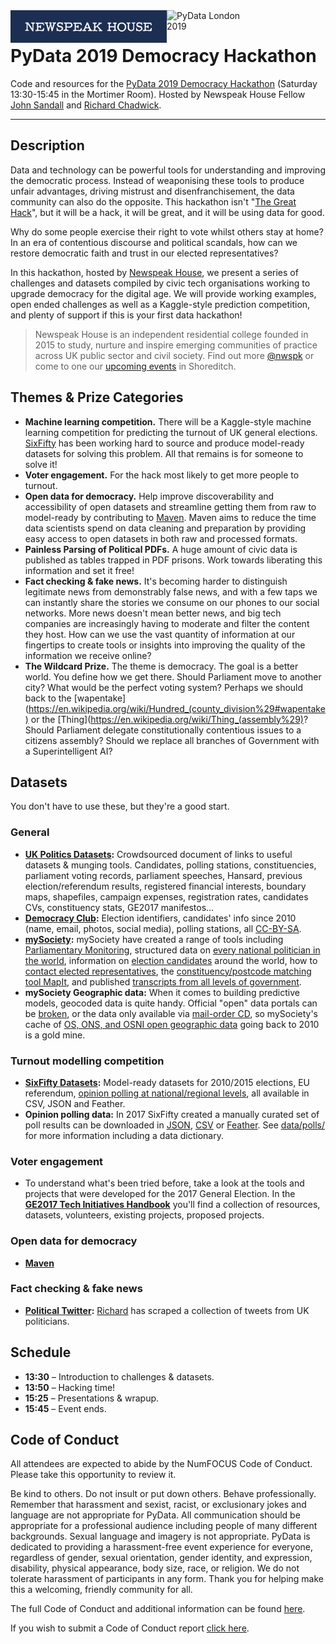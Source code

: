 <div>
    <img src="docs/newspeak_logo.png" alt="Newspeak House" width="250px" style="float: left;" />
    &nbsp;&nbsp;
    <img src="https://pydata.org/london2018/static/images/logo.288981a8dfa8.png" alt="PyData London 2019" width="150px"  style="float: left;">
</div>

# PyData 2019 Democracy Hackathon
Code and resources for the [PyData 2019 Democracy Hackathon](https://pydata.org/london2019/schedule/presentation/59/) (Saturday 13:30-15:45 in the Mortimer Room). Hosted by Newspeak House Fellow [John Sandall](https://twitter.com/john_sandall) and [Richard Chadwick](https://medium.com/@richchad).

- - -

## Description

Data and technology can be powerful tools for understanding and improving the democratic process. Instead of weaponising these tools to produce unfair advantages, driving mistrust and disenfranchisement, the data community can also do the opposite. This hackathon isn't "[The Great Hack](https://www.sciencemuseum.org.uk/see-and-do/great-hack-london-premiere-qa)", but it will be a hack, it will be great, and it will be using data for good.

Why do some people exercise their right to vote whilst others stay at home? In an era of contentious discourse and political scandals, how can we restore democratic faith and trust in our elected representatives?

In this hackathon, hosted by [Newspeak House](https://www.nwspk.com/), we present a series of challenges and datasets compiled by civic tech organisations working to upgrade democracy for the digital age. We will provide working examples, open ended challenges as well as a Kaggle-style prediction competition, and plenty of support if this is your first data hackathon!

> Newspeak House is an independent residential college founded in 2015 to study, nurture and inspire emerging communities of practice across UK public sector and civil society. Find out more [@nwspk](https://twitter.com/nwspk) or come to one our [upcoming events](https://www.nwspk.com/events) in Shoreditch.


## Themes & Prize Categories

- **Machine learning competition.** There will be a Kaggle-style machine learning competition for predicting the turnout of UK general elections. [SixFifty](https://sixfifty.org.uk) has been working hard to source and produce model-ready datasets for solving this problem. All that remains is for someone to solve it!
- **Voter engagement.** For the hack most likely to get more people to turnout.
- **Open data for democracy.** Help improve discoverability and accessibility of open datasets and streamline getting them from raw to model-ready by contributing to [Maven](https://pypi.org/project/maven/). Maven aims to reduce the time data scientists spend on data cleaning and preparation by providing easy access to open datasets in both raw and processed formats.
- **Painless Parsing of Political PDFs.** A huge amount of civic data is published as tables trapped in PDF prisons. Work towards liberating this information and set it free!
- **Fact checking & fake news.** It's becoming harder to distinguish legitimate news from demonstrably false news, and with a few taps we can instantly share the stories we consume on our phones to our social networks. More news doesn't mean better news, and big tech companies are increasingly having to moderate and filter the content they host. How can we use the vast quantity of information at our fingertips to create tools or insights into improving the quality of the information we receive online?
- **The Wildcard Prize.** The theme is democracy. The goal is a better world. You define how we get there. Should Parliament move to another city? What would be the perfect voting system? Perhaps we should back to the [wapentake](https://en.wikipedia.org/wiki/Hundred_(county_division%29#wapentake) or the [Thing](https://en.wikipedia.org/wiki/Thing_(assembly%29)? Should Parliament delegate constitutionally contentious issues to a citizens assembly? Should we replace all branches of Government with a Superintelligent AI?


## Datasets

You don't have to use these, but they're a good start.

### General
- **[UK Politics Datasets](http://bit.ly/UKPoliticsDatasets):** Crowdsourced document of links to useful datasets & munging tools. Candidates, polling stations, constituencies, parliament voting records, parliament speeches, Hansard, previous election/referendum results, registered financial interests, boundary maps, shapefiles, campaign expenses, registration rates, candidates CVs, constituency stats, GE2017 manifestos…
- **[Democracy Club](https://democracyclub.org.uk/data/):** Election identifiers, candidates' info since 2010 (name, email, photos, social media), polling stations, all [CC-BY-SA](https://creativecommons.org/licenses/by-sa/3.0/).
- **[mySociety](https://www.mysociety.org/democracy/):** mySociety have created a range of tools including [Parliamentary Monitoring](https://www.mysociety.org/projects/parliamentary-monitoring/pombola/), structured data on [every national politician in the world](https://www.mysociety.org/projects/parliamentary-monitoring/everypolitician/), information on [election candidates](https://www.mysociety.org/projects/parliamentary-monitoring/yournextrepresentative/) around the world, how to [contact elected representatives](https://www.mysociety.org/democracy/writeinpublic/), the [constituency/postcode matching tool MapIt](https://www.mysociety.org/projects/parliamentary-monitoring/mapit/), and published [transcripts from all levels of government](https://www.mysociety.org/projects/parliamentary-monitoring/sayit).
- **mySociety Geographic data:** When it comes to building predictive models, geocoded data is quite handy. Official "open" data portals can be [broken](http://webarchive.nationalarchives.gov.uk/20160105160709/https://geoportal.statistics.gov.uk/geoportal/catalog/main/home.page), or the data only available via [mail-order CD](https://data.gov.uk/dataset/lower_layer_super_output_area_lsoa_boundaries), so mySociety's cache of [OS, ONS, and OSNI open geographic data](http://parlvid.mysociety.org/os/) going back to 2010 is a gold mine.

### Turnout modelling competition
- **[SixFifty Datasets](https://github.com/six50/pipeline):** Model-ready datasets for 2010/2015 elections, EU referendum, [opinion polling at national/regional levels](https://github.com/six50/pipeline/tree/master/data/polls), all available in CSV, JSON and Feather.
- **Opinion polling data:** In 2017 SixFifty created a manually curated set of poll results can be downloaded in [JSON](https://s3-eu-west-1.amazonaws.com/sixfifty/polls.json), [CSV](https://s3-eu-west-1.amazonaws.com/sixfifty/polls.csv) or [Feather](https://s3-eu-west-1.amazonaws.com/sixfifty/polls.feather). See [data/polls/](https://github.com/six50/hackathon/tree/master/data/polls/) for more information including a data dictionary.

### Voter engagement
- To understand what's been tried before, take a look at the tools and projects that were developed for the 2017 General Election. In the **[GE2017 Tech Initiatives Handbook](http://bit.ly/GE2017TechHandbook)** you'll find a collection of resources, datasets, volunteers, existing projects, proposed projects.

### Open data for democracy
- **[Maven](https://pypi.org/project/maven/)**

### Fact checking & fake news
- **[Political Twitter](https://drive.google.com/open?id=1jJRsDPNrh9JoHGcgWYt_1KyrQwVOLmM7):** [Richard](https://medium.com/@richchad) has scraped a collection of tweets from UK politicians.


## Schedule
- **13:30** – Introduction to challenges & datasets.
- **13:50** – Hacking time!
- **15:25** – Presentations & wrapup.
- **15:45** – Event ends.


## Code of Conduct
All attendees are expected to abide by the NumFOCUS Code of Conduct. Please take this opportunity to review it.

Be kind to others. Do not insult or put down others. Behave professionally. Remember that harassment and sexist, racist, or exclusionary jokes and language are not appropriate for PyData. All communication should be appropriate for a professional audience including people of many different backgrounds. Sexual language and imagery is not appropriate. PyData is dedicated to providing a harassment-free event experience for everyone, regardless of gender, sexual orientation, gender identity, and expression, disability, physical appearance, body size, race, or religion. We do not tolerate harassment of participants in any form. Thank you for helping make this a welcoming, friendly community for all.

The full Code of Conduct and additional information can be found [here](https://pydata.org/code-of-conduct/).

If you wish to submit a Code of Conduct report [click here](https://numfocus.typeform.com/to/ynjGdT/).

